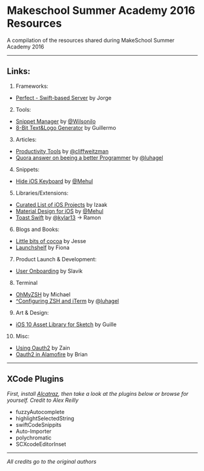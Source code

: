 # Makeschool Summer Academy 2016 Resources
A compilation of the resources shared during MakeSchool Summer Academy 2016

---

## Links:

1. Frameworks:
  * [Perfect - Swift-based Server](http://perfect.org/index.html) by Jorge
2. Tools:
  * [Snippet Manager](http://getsourceapp.com/) by [@Wilsonilo](https://github.com/Wilsonilo)
  * [8-Bit Text&Logo Generator](http://textcraft.net/) by Guillermo 
3. Articles:
  * [Productivity Tools](https://medium.com/@cliffweitzman/my-top-productivity-tools-e7c00b58f807#.z38j1i5j1) by [@cliffweitzman](https://github.com/cliffweitzmann)
  * [Quora answer on beeing a better Programmer](https://www.quora.com/What-are-some-traits-practices-of-experienced-good-programmers-that-every-beginner-programmer-should-know/answer/Ken-Mazaika?srid=KeX7) by [@luhagel](https://github.com/luhagel)
4. Snippets:
  * [Hide iOS Keyboard](https://gist.github.com/luhagel/652b960005a95c5c29ec21a52e74d700) by [@Mehul](https://github.com/mehulajith)
5. Libraries/Extensions:
  * [Curated List of iOS Projects](https://github.com/vsouza/awesome-ios) by Izaak
  * [Material Design for iOS](https://github.com/CosmicMind/Material) by [@Mehul](https://github.com/mehulajith)
  * [Toast Swift](https://github.com/scalessec/Toast-Swift) by [@kylar13](https://github.com/kylar13) -> Ramon
6. Blogs and Books:
  * [Little bits of cocoa](https://littlebitesofcocoa.com/) by Jesse
  * [Launchshelf](https://launchschool.com/books) by Fiona
7. Product Launch & Development:
  * [User Onboarding](http://www.useronboard.com/) by Slavik
8. Terminal
  * [OhMyZSH](http://ohmyz.sh/) by Michael
  * [^Configuring ZSH and iTerm](https://www.youtube.com/watch?v=rl7PzPAZDyY&list=PLu8EoSxDXHP7tXPJp5ZmUpuT7sFvrswzf) by [@luhagel](https://github.com/luhagel)
9. Art & Design:
  * [iOS 10 Asset Library for Sketch](http://ios10.greatsimple.io/) by Guille
10. Misc:
 * [Using Oauth2](http://iosdevelopertips.com/cocoa/launching-your-own-application-via-a-custom-url-scheme.html) by Zain
 * [Oauth2 in Alamofire](https://grokswift.com/alamofire-OAuth2/) by Brian

---

## XCode Plugins

_First, install [Alcatraz](http://alcatraz.io/), then take a look at the plugins below or browse for yourself. Credit to Alex Reilly_
+ fuzzyAutocomplete
+ highlightSelectedString
+ swiftCodeSnippits
+ Auto-Importer
+ polychromatic
+ SCXcodeEditorInset

---

_All credits go to the original authors_